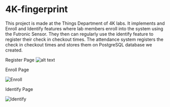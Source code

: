 # 4K-fingerprint

This project is made at the Things Department of 4K labs. It implements and Enroll and Identify features where lab members enroll into the system using the Futronic Sensor.
They then can regularly use the identify feature to register their check in checkout times. The attendance system registers the check in checkout times and stores them on PostgreSQL database we created.

Register Page
![alt text](https://drive.google.com/file/d/1EZZHLl0-aajOLmZnHfwa00gpbNkkBDo1/view?usp=share_link)


Enroll Page



![Enroll](https://user-images.githubusercontent.com/73777766/212985191-01ae0e61-100e-4d08-a50a-d97d4f2d428c.png)


Identify Page


![Identify](https://user-images.githubusercontent.com/73777766/212986076-28eef261-71aa-4931-8e88-13d494f32de7.png)
